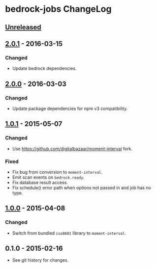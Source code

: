 # bedrock-jobs ChangeLog

## [Unreleased]

## [2.0.1] - 2016-03-15

### Changed
- Update bedrock dependencies.

## [2.0.0] - 2016-03-03

### Changed
- Update package dependencies for npm v3 compatibility.

## [1.0.1] - 2015-05-07

### Changed
- Use https://github.com/digitalbazaar/moment-interval fork.

### Fixed
- Fix bug from conversion to `moment-interval`.
- Emit scan events on `bedrock.ready`.
- Fix database result access.
- Fix schedule() error path when options not passed in and job has no type.

## [1.0.0] - 2015-04-08

### Changed
- Switch from bundled `iso8601` library to `moment-interval`.

## 0.1.0 - 2015-02-16

- See git history for changes.

[Unreleased]: https://github.com/digitalbazaar/bedrock-jobs/compare/2.0.1...HEAD
[2.0.1]: https://github.com/digitalbazaar/bedrock-jobs/compare/2.0.0...2.0.1
[2.0.0]: https://github.com/digitalbazaar/bedrock-jobs/compare/1.0.1...2.0.0
[1.0.1]: https://github.com/digitalbazaar/bedrock-jobs/compare/1.0.0...1.0.1
[1.0.0]: https://github.com/digitalbazaar/bedrock-jobs/compare/0.1.0...1.0.0
